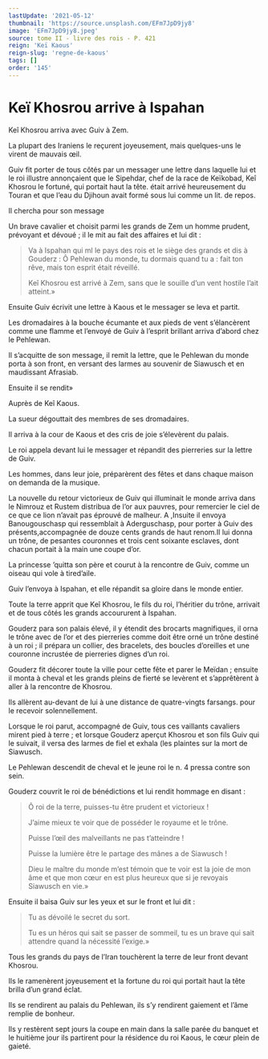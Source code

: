 ```yaml
---
lastUpdate: '2021-05-12'
thumbnail: 'https://source.unsplash.com/EFm7JpD9jy8'
image: 'EFm7JpD9jy8.jpeg'
source: tome II - livre des rois - P. 421
reign: 'Keï Kaous'
reign-slug: 'regne-de-kaous'
tags: []
order: '145'
---
```


# Keï Khosrou arrive à Ispahan

Keî Khosrou arriva avec Guiv à Zem.

La plupart des Iraniens le reçurent joyeusement, mais quelques-uns le virent de mauvais œil.

Guiv fit porter de tous côtés par un messager une lettre dans laquelle lui et le roi illustre annonçaient que le Sipehdar, chef de la race de Keïkobad, Keî Khosrou le fortuné, qui portait haut la tête. était arrivé heureusement du Touran et que l’eau du Djihoun avait formé sous lui comme un lit. de repos.

Il chercha pour son message

Un brave cavalier et choisit parmi les grands de Zem un homme prudent, prévoyant et dévoué ; il le mit au fait des affaires et lui dit :

> Va à Ispahan qui ml le pays des rois et le siège des grands et dis à Gouderz : Ô Pehlewan du monde, tu dormais quand tu a : fait ton rêve, mais ton esprit était réveillé.
>
> Keî Khosrou est arrivé à Zem, sans que le souille d’un vent hostile l’ait atteint.»

Ensuite Guiv écrivit une lettre à Kaous et le messager se leva et partit.

Les dromadaires à la bouche écumante et aux pieds de vent s’élancèrent comme une flamme et l’envoyé de Guiv à l’esprit brillant arriva d’abord chez le Pehlewan.

Il s’acquitte de son message, il remit la lettre, que le Pehlewan du monde porta à son front, en versant des larmes au souvenir de Siawusch et en maudissant Afrasiab.

Ensuite il se rendit»

Auprès de Keî Kaous.

La sueur dégouttait des membres de ses dromadaires.

Il arriva à la cour de Kaous et des cris de joie s’élevèrent du palais.

Le roi appela devant lui le messager et répandit des pierreries sur la lettre de Guiv.

Les hommes, dans leur joie, préparèrent des fêtes et dans chaque maison on demanda de la musique.

La nouvelle du retour victorieux de Guiv qui illuminait le monde arriva dans le Nimrouz et Rustem distribua de l’or aux pauvres, pour remercier le ciel de ce que ce lion n’avait pas éprouvé de malheur.
A ,Insuite il envoya Banougouschasp qui ressemblait à Aderguschasp, pour porter à Guiv des présents,accompagnée de douze cents grands de haut renom.Il lui donna un trône, de pesantes couronnes et trois cent soixante esclaves, dont chacun portait à la main une coupe d’or.

La princesse ’quitta son père et courut à la rencontre de Guiv, comme un oiseau qui vole à tired’aile.

Guiv l’envoya à Ispahan, et elle répandit sa gloire dans le monde entier.

Toute la terre apprit que Keî Khosrou, le fils du roi, l’héritier du trône, arrivait et de tous côtés les grands accoururent à Ispahan.

Gouderz para son palais élevé, il y étendit des brocarts magnifiques, il orna le trône avec de l’or et des pierreries comme doit être orné un trône destiné à un roi ; il prépara un collier, des bracelets, des boucles d’oreilles et une couronne incrustée de pierreries dignes d’un roi.

Gouderz fit décorer toute la ville pour cette fête et parer le Meïdan ; ensuite il monta à cheval et les grands pleins de fierté se levèrent et s’apprêtèrent à aller à la rencontre de Khosrou.

Ils allèrent au-devant de lui à une distance de quatre-vingts farsangs. pour le recevoir solennellement.

Lorsque le roi parut, accompagné de Guiv, tous ces vaillants cavaliers mirent pied à terre ; et lorsque Gouderz aperçut Khosrou et son fils Guiv qui le suivait, il versa des larmes de fiel et exhala (les plaintes sur la mort de Siawusch.

Le Pehlewan descendit de cheval et le jeune roi le n.
4
pressa contre son sein.

Gouderz couvrit le roi de bénédictions et lui rendit hommage en disant :

> Ô roi de la terre, puisses-tu être prudent et victorieux !
>
> J’aime mieux te voir que de posséder le royaume et le trône.
>
> Puisse l’œil des malveillants ne pas t’atteindre !
>
> Puisse la lumière être le partage des mânes a de Siawusch !
>
> Dieu le maître du monde m’est témoin que te voir est la joie de mon âme et que mon cœur en est plus heureux que si je revoyais Siawusch en vie.»

Ensuite il baisa Guiv sur les yeux et sur le front et lui dit :

> Tu as dévoilé le secret du sort.
>
> Tu es un héros qui sait se passer de sommeil, tu es un brave qui sait attendre quand la nécessité l’exige.»

Tous les grands du pays de l’Iran touchèrent la terre de leur front devant Khosrou.

Ils le ramenèrent joyeusement et la fortune du roi qui portait haut la tête brilla d’un grand éclat.

Ils se rendirent au palais du Pehlewan, ils s’y rendirent gaiement et l’âme remplie de bonheur.

Ils y restèrent sept jours la coupe en main dans la salle parée du banquet et le huitième jour ils partirent pour la résidence du roi Kaous, le cœur plein de gaieté.
